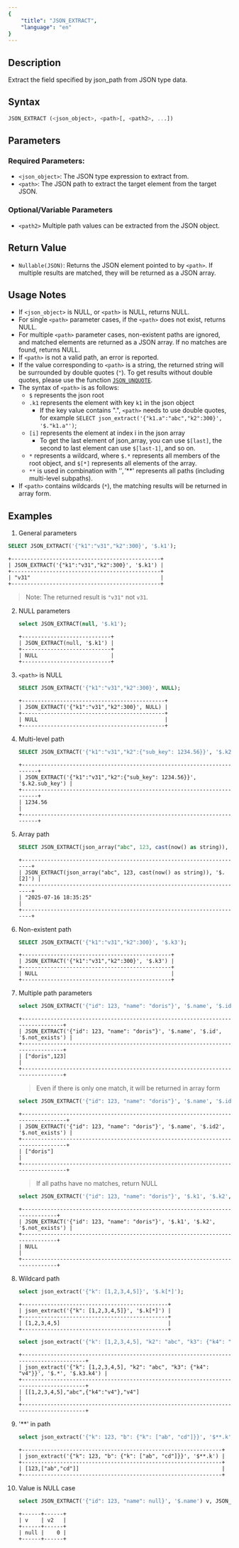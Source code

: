 ```yaml
---
{
    "title": "JSON_EXTRACT",
    "language": "en"
}
---
```


## Description
Extract the field specified by json_path from JSON type data.

## Syntax
```sql
JSON_EXTRACT (<json_object>, <path>[, <path2>, ...])
```
## Parameters
### Required Parameters:
- `<json_object>`: The JSON type expression to extract from.
- `<path>`: The JSON path to extract the target element from the target JSON.
### Optional/Variable Parameters
- `<path2>` Multiple path values can be extracted from the JSON object.

## Return Value
- `Nullable(JSON)`: Returns the JSON element pointed to by `<path>`. If multiple results are matched, they will be returned as a JSON array.

## Usage Notes
- If `<json_object>` is NULL, or `<path>` is NULL, returns NULL.
- For single `<path>` parameter cases, if the `<path>` does not exist, returns NULL.
- For multiple `<path>` parameter cases, non-existent paths are ignored, and matched elements are returned as a JSON array. If no matches are found, returns NULL.
- If `<path>` is not a valid path, an error is reported.
- If the value corresponding to `<path>` is a string, the returned string will be surrounded by double quotes (`"`). To get results without double quotes, please use the function [`JSON_UNQUOTE`](./json-unquote.md).
- The syntax of `<path>` is as follows:
    * `$` represents the json root
    * `.k1` represents the element with key `k1` in the json object
        * If the key value contains ".", `<path>` needs to use double quotes, for example `SELECT json_extract('{"k1.a":"abc","k2":300}', '$."k1.a"')`;
    * `[i]` represents the element at index i in the json array
        * To get the last element of json_array, you can use `$[last]`, the second to last element can use `$[last-1]`, and so on.
    * `*` represents a wildcard, where `$.*` represents all members of the root object, and `$[*]` represents all elements of the array.
    * `**` is used in combination with '$', '$**' represents all paths (including multi-level subpaths).
- If `<path>` contains wildcards (`*`), the matching results will be returned in array form.

## Examples
1. General parameters
  ```sql
  SELECT JSON_EXTRACT('{"k1":"v31","k2":300}', '$.k1');
  ```
  ```
  +-----------------------------------------------+
  | JSON_EXTRACT('{"k1":"v31","k2":300}', '$.k1') |
  +-----------------------------------------------+
  | "v31"                                         |
  +-----------------------------------------------+
  ```
> Note: The returned result is `"v31"` not `v31`.
2. NULL parameters
    ```sql
    select JSON_EXTRACT(null, '$.k1');
    ```
    ```
    +----------------------------+
    | JSON_EXTRACT(null, '$.k1') |
    +----------------------------+
    | NULL                       |
    +----------------------------+
    ```
3. `<path>` is NULL
    ```sql
    SELECT JSON_EXTRACT('{"k1":"v31","k2":300}', NULL);
    ```
    ```
    +---------------------------------------------+
    | JSON_EXTRACT('{"k1":"v31","k2":300}', NULL) |
    +---------------------------------------------+
    | NULL                                        |
    +---------------------------------------------+
    ```
4. Multi-level path
    ```sql
    SELECT JSON_EXTRACT('{"k1":"v31","k2":{"sub_key": 1234.56}}', '$.k2.sub_key');
    ```
    ```
    +------------------------------------------------------------------------+
    | JSON_EXTRACT('{"k1":"v31","k2":{"sub_key": 1234.56}}', '$.k2.sub_key') |
    +------------------------------------------------------------------------+
    | 1234.56                                                                |
    +------------------------------------------------------------------------+
    ```
5. Array path
    ```sql
    SELECT JSON_EXTRACT(json_array("abc", 123, cast(now() as string)), '$[2]');
    ```
    ```
    +----------------------------------------------------------------------+
    | JSON_EXTRACT(json_array("abc", 123, cast(now() as string)), '$.[2]') |
    +----------------------------------------------------------------------+
    | "2025-07-16 18:35:25"                                                |
    +----------------------------------------------------------------------+
    ```
6. Non-existent path
    ```sql
    SELECT JSON_EXTRACT('{"k1":"v31","k2":300}', '$.k3');
    ```
    ```
    +-----------------------------------------------+
    | JSON_EXTRACT('{"k1":"v31","k2":300}', '$.k3') |
    +-----------------------------------------------+
    | NULL                                          |
    +-----------------------------------------------+
    ```
7. Multiple path parameters
    ```sql
    select JSON_EXTRACT('{"id": 123, "name": "doris"}', '$.name', '$.id', '$.not_exists');
    ```
    ```
    +--------------------------------------------------------------------------------+
    | JSON_EXTRACT('{"id": 123, "name": "doris"}', '$.name', '$.id', '$.not_exists') |
    +--------------------------------------------------------------------------------+
    | ["doris",123]                                                                  |
    +--------------------------------------------------------------------------------+
    ```
    > Even if there is only one match, it will be returned in array form
    ```sql
    select JSON_EXTRACT('{"id": 123, "name": "doris"}', '$.name', '$.id2', '$.not_exists');
    ```
    ```
    +---------------------------------------------------------------------------------+
    | JSON_EXTRACT('{"id": 123, "name": "doris"}', '$.name', '$.id2', '$.not_exists') |
    +---------------------------------------------------------------------------------+
    | ["doris"]                                                                       |
    +---------------------------------------------------------------------------------+
    ```
    > If all paths have no matches, return NULL
    ```sql
    select JSON_EXTRACT('{"id": 123, "name": "doris"}', '$.k1', '$.k2', '$.not_exists');
    ```
    ```
    +------------------------------------------------------------------------------+
    | JSON_EXTRACT('{"id": 123, "name": "doris"}', '$.k1', '$.k2', '$.not_exists') |
    +------------------------------------------------------------------------------+
    | NULL                                                                         |
    +------------------------------------------------------------------------------+
    ```

8. Wildcard path
    ```sql
    select json_extract('{"k": [1,2,3,4,5]}', '$.k[*]');
    ```
    ```
    +----------------------------------------------+
    | json_extract('{"k": [1,2,3,4,5]}', '$.k[*]') |
    +----------------------------------------------+
    | [1,2,3,4,5]                                  |
    +----------------------------------------------+
    ```
    ```sql
    select json_extract('{"k": [1,2,3,4,5], "k2": "abc", "k3": {"k4": "v4"}}', '$.*', '$.k3.k4');
    ```
    ```
    +---------------------------------------------------------------------------------------+
    | json_extract('{"k": [1,2,3,4,5], "k2": "abc", "k3": {"k4": "v4"}}', '$.*', '$.k3.k4') |
    +---------------------------------------------------------------------------------------+
    | [[1,2,3,4,5],"abc",{"k4":"v4"},"v4"]                                                  |
    +---------------------------------------------------------------------------------------+
    ```
9. '**' in path
    ```sql
    select json_extract('{"k": 123, "b": {"k": ["ab", "cd"]}}', '$**.k');
    ```
    ```text
    +---------------------------------------------------------------+
    | json_extract('{"k": 123, "b": {"k": ["ab", "cd"]}}', '$**.k') |
    +---------------------------------------------------------------+
    | [123,["ab","cd"]]                                             |
    +---------------------------------------------------------------+
    ```

10. Value is NULL case
    ```sql
    select JSON_EXTRACT('{"id": 123, "name": null}', '$.name') v, JSON_EXTRACT('{"id": 123, "name": null}', '$.name') is null v2;
    ```
    ```
    +------+------+
    | v    | v2   |
    +------+------+
    | null |    0 |
    +------+------+
    ```
